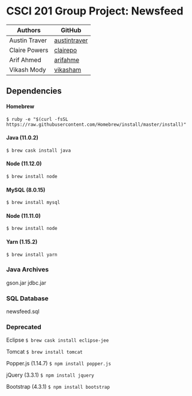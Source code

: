 # CSCI 201 Group Project: Newsfeed

Authors | GitHub|
-----------|-------|
|Austin Traver|[austintraver](github.com/user/austintraver)|
|Claire Powers|[clairepo](github.com/user/clairepo)|
|Arif Ahmed|[arifahme](github.com/user/arifahme)|
|Vikash Mody|[vikasham](github.com/user/vikasham)|

## Dependencies

#### Homebrew
`$ ruby -e "$(curl -fsSL https://raw.githubusercontent.com/Homebrew/install/master/install)"`

#### Java (11.0.2)
`$ brew cask install java`

#### Node (11.12.0)
`$ brew install node`

#### MySQL (8.0.15)
`$ brew install mysql`

#### Node (11.11.0)
`$ brew install node`

#### Yarn (1.15.2)
`$ brew install yarn`

### Java Archives
gson.jar
jdbc.jar

### SQL Database
newsfeed.sql


### Deprecated

Eclipse
`$ brew cask install eclipse-jee`

Tomcat
`$ brew install tomcat`

Popper.js (1.14.7)
`$ npm install popper.js`

jQuery (3.3.1)
`$ npm install jquery`

Bootstrap (4.3.1)
`$ npm install bootstrap`
